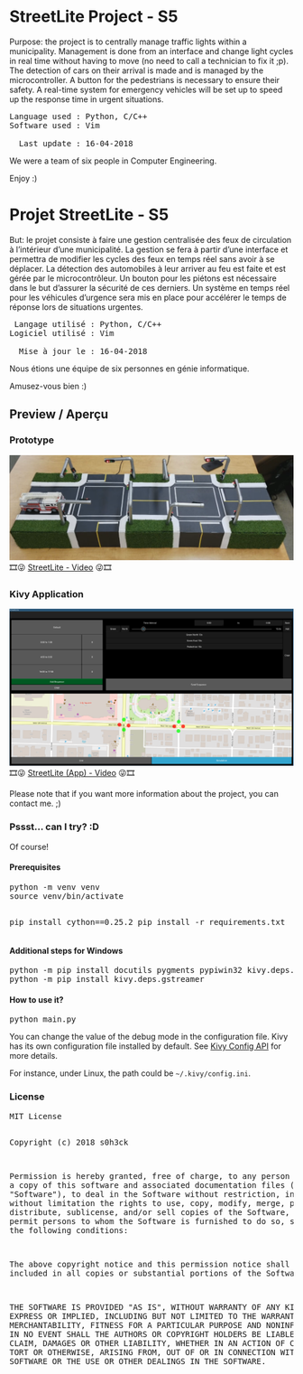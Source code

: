 <h1>StreetLite Project - S5</h1>

<p>Purpose: the project is to centrally manage traffic lights within a municipality. Management is done from an interface and change light cycles in real time without having to move (no need to call a technician to fix it ;p). The detection of cars on their arrival is made and is managed by the microcontroller. A button for the pedestrians is necessary to ensure their safety. A real-time system for emergency vehicles will be set up to speed up the response time in urgent situations.</p>

<pre>
Language used : Python, C/C++
Software used : Vim

  Last update : 16-04-2018
</pre>

<p>We were a team of six people in Computer Engineering.</p>

Enjoy :)

<h1>Projet StreetLite - S5</h1>

<p>But: le projet consiste à faire une gestion centralisée des feux de circulation à l’intérieur d’une municipalité. La gestion se fera à partir d’une interface et permettra de modifier les cycles des feux en temps réel sans avoir à se déplacer. La détection des automobiles à leur arriver au feu est faite et est gérée par le microcontrôleur. Un bouton pour les piétons est nécessaire dans le but d’assurer la sécurité de ces derniers. Un système en temps réel pour les véhicules d’urgence sera mis en place pour accélérer le temps de réponse lors de situations urgentes.</p>

<pre>
 Langage utilisé : Python, C/C++
Logiciel utilisé : Vim

  Mise à jour le : 16-04-2018
</pre>

<p>Nous étions une équipe de six personnes en génie informatique.</p>

Amusez-vous bien :)

<h2 id="preview">Preview / Aperçu</h2>

<h3>Prototype</h3>
<img src="/preview/prototype.png" alt="Prototype - StreetLite">
🎞😜 <a href="https://youtu.be/YMZedqIUagM">StreetLite - Video</a> 😜🎞 

<h3>Kivy Application</h3>
<img src="/preview/streetlite.png" alt="Kivy App - StreetLite">
🎞😜 <a href="https://youtu.be/X8oXd3CxgQA">StreetLite (App) - Video</a> 😜🎞 

Please note that if you want more information about the project, you can contact me. ;)

<h3>Pssst... can I try? :D</h3>
<p>Of course!</p>

<h4>Prerequisites</h4>
<pre>
python -m venv venv
source venv/bin/activate

pip install cython==0.25.2
pip install -r requirements.txt
</pre>

<h4>Additional steps for Windows</h4>
<pre>
python -m pip install docutils pygments pypiwin32 kivy.deps.sdl2 kivy.deps.glew
python -m pip install kivy.deps.gstreamer
</pre>

<h4>How to use it?</h4>
<pre>
python main.py
</pre>

You can change the value of the debug mode in the configuration file. Kivy has its own configuration file installed by default. See <a href="https://kivy.org/docs/api-kivy.config.html">Kivy Config API</a> for more details.

For instance, under Linux, the path could be `~/.kivy/config.ini`.

<h3>License</h3>
<pre>
MIT License

Copyright (c) 2018 s0h3ck

Permission is hereby granted, free of charge, to any person obtaining a copy
of this software and associated documentation files (the "Software"), to deal
in the Software without restriction, including without limitation the rights
to use, copy, modify, merge, publish, distribute, sublicense, and/or sell
copies of the Software, and to permit persons to whom the Software is
furnished to do so, subject to the following conditions:

The above copyright notice and this permission notice shall be included in all
copies or substantial portions of the Software.

THE SOFTWARE IS PROVIDED "AS IS", WITHOUT WARRANTY OF ANY KIND, EXPRESS OR
IMPLIED, INCLUDING BUT NOT LIMITED TO THE WARRANTIES OF MERCHANTABILITY,
FITNESS FOR A PARTICULAR PURPOSE AND NONINFRINGEMENT. IN NO EVENT SHALL THE
AUTHORS OR COPYRIGHT HOLDERS BE LIABLE FOR ANY CLAIM, DAMAGES OR OTHER
LIABILITY, WHETHER IN AN ACTION OF CONTRACT, TORT OR OTHERWISE, ARISING FROM,
OUT OF OR IN CONNECTION WITH THE SOFTWARE OR THE USE OR OTHER DEALINGS IN THE
SOFTWARE.
</pre>
